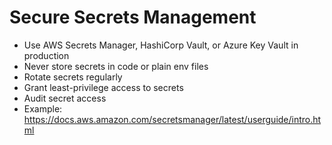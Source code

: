 # Secure Secrets Management

- Use AWS Secrets Manager, HashiCorp Vault, or Azure Key Vault in production
- Never store secrets in code or plain env files
- Rotate secrets regularly
- Grant least-privilege access to secrets
- Audit secret access
- Example: https://docs.aws.amazon.com/secretsmanager/latest/userguide/intro.html
